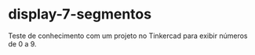 # display-7-segmentos
Teste de conhecimento com um projeto no Tinkercad para exibir números de 0 a 9.
